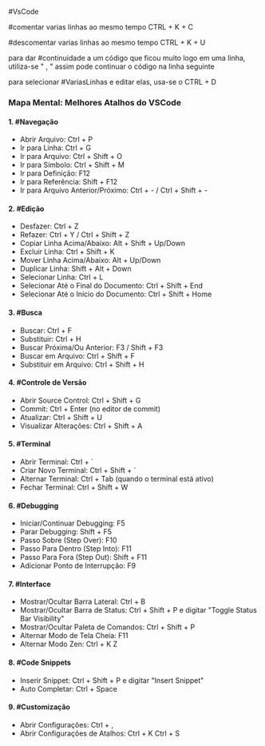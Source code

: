 #VsCode

#comentar varias linhas ao mesmo tempo
CTRL + K + C

#descomentar varias linhas ao mesmo tempo
CTRL + K + U

para dar #continuidade a um código que ficou muito logo em uma linha, utiliza-se " , " assim pode continuar o código na linha seguinte

para selecionar #VariasLinhas e editar elas, usa-se o CTRL + D

### Mapa Mental: Melhores Atalhos do VSCode

#### 1. #Navegação

- Abrir Arquivo: Ctrl + P
- Ir para Linha: Ctrl + G
- Ir para Arquivo: Ctrl + Shift + O
- Ir para Símbolo: Ctrl + Shift + M
- Ir para Definição: F12
- Ir para Referência: Shift + F12
- Ir para Arquivo Anterior/Próximo: Ctrl + - / Ctrl + Shift + -

#### 2. #Edição

- Desfazer: Ctrl + Z
- Refazer: Ctrl + Y / Ctrl + Shift + Z
- Copiar Linha Acima/Abaixo: Alt + Shift + Up/Down
- Excluir Linha: Ctrl + Shift + K
- Mover Linha Acima/Abaixo: Alt + Up/Down
- Duplicar Linha: Shift + Alt + Down
- Selecionar Linha: Ctrl + L
- Selecionar Até o Final do Documento: Ctrl + Shift + End
- Selecionar Até o Início do Documento: Ctrl + Shift + Home

#### 3. #Busca

- Buscar: Ctrl + F
- Substituir: Ctrl + H
- Buscar Próxima/Ou Anterior: F3 / Shift + F3
- Buscar em Arquivo: Ctrl + Shift + F
- Substituir em Arquivo: Ctrl + Shift + H

#### 4. #Controle de Versão

- Abrir Source Control: Ctrl + Shift + G
- Commit: Ctrl + Enter (no editor de commit)
- Atualizar: Ctrl + Shift + U
- Visualizar Alterações: Ctrl + Shift + A

#### 5. #Terminal

- Abrir Terminal: Ctrl + `
- Criar Novo Terminal: Ctrl + Shift + `
- Alternar Terminal: Ctrl + Tab (quando o terminal está ativo)
- Fechar Terminal: Ctrl + Shift + W

#### 6. #Debugging

- Iniciar/Continuar Debugging: F5
- Parar Debugging: Shift + F5
- Passo Sobre (Step Over): F10
- Passo Para Dentro (Step Into): F11
- Passo Para Fora (Step Out): Shift + F11
- Adicionar Ponto de Interrupção: F9

#### 7. #Interface

- Mostrar/Ocultar Barra Lateral: Ctrl + B
- Mostrar/Ocultar Barra de Status: Ctrl + Shift + P e digitar "Toggle Status Bar Visibility"
- Mostrar/Ocultar Paleta de Comandos: Ctrl + Shift + P
- Alternar Modo de Tela Cheia: F11
- Alternar Modo Zen: Ctrl + K Z

#### 8. #Code Snippets

- Inserir Snippet: Ctrl + Shift + P e digitar "Insert Snippet"
- Auto Completar: Ctrl + Space

#### 9. #Customização

- Abrir Configurações: Ctrl + ,
- Abrir Configurações de Atalhos: Ctrl + K Ctrl + S